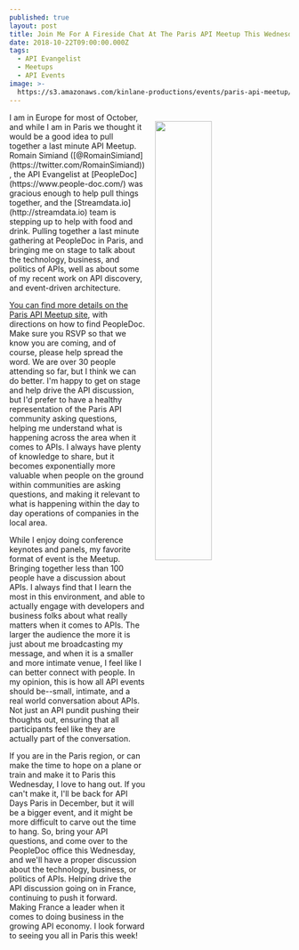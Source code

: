 ```yaml
---
published: true
layout: post
title: Join Me For A Fireside Chat At The Paris API Meetup This Wednesday
date: 2018-10-22T09:00:00.000Z
tags:
  - API Evangelist
  - Meetups
  - API Events
image: >-
  https://s3.amazonaws.com/kinlane-productions/events/paris-api-meetup/DqJd3bkJ.jpeg
---
```

<p><a href="https://www.meetup.com/ParisAPI/events/255614957/"><img src="{{ page.image }}" width="45%" align="right" style="padding: 15px;" /></a></p>I am in Europe for most of October, and while I am in Paris we thought it would be a good idea to pull together a last minute API Meetup. Romain Simiand ([@RomainSimiand](https://twitter.com/RomainSimiand)), the API Evangelist at [PeopleDoc](https://www.people-doc.com/) was gracious enough to help pull things together, and the [Streamdata.io](http://streamdata.io) team is stepping up to help with food and drink. Pulling together a last minute gathering at PeopleDoc in Paris, and bringing me on stage to talk about the technology, business, and politics of APIs, well as about some of my recent work on API discovery, and event-driven architecture.

[You can find more details on the Paris API Meetup site](https://www.meetup.com/ParisAPI/events/255614957/), with directions on how to find PeopleDoc. Make sure you RSVP so that we know you are coming, and of course, please help spread the word. We are over 30 people attending so far, but I think we can do better. I'm happy to get on stage and help drive the API discussion, but I'd prefer to have a healthy representation of the Paris API community asking questions, helping me understand what is happening across the area when it comes to APIs. I always have plenty of knowledge to share, but it becomes exponentially more valuable when people on the ground within communities are asking questions, and making it relevant to what is happening within the day to day operations of companies in the local area.

While I enjoy doing conference keynotes and panels, my favorite format of event is the Meetup. Bringing together less than 100 people have a discussion about APIs. I always find that I learn the most in this environment, and able to actually engage with developers and business folks about what really matters when it comes to APIs. The larger the audience the more it is just about me broadcasting my message, and when it is a smaller and more intimate venue, I feel like I can better connect with people. In my opinion, this is how all API events should be--small, intimate, and a real world conversation about APIs. Not just an API pundit pushing their thoughts out, ensuring that all participants feel like they are actually part of the conversation.

If you are in the Paris region, or can make the time to hope on a plane or train and make it to Paris this Wednesday, I love to hang out. If you can't make it, I'll be back for API Days Paris in December, but it will be a bigger event, and it might be more difficult to carve out the time to hang. So, bring your API questions, and come over to the PeopleDoc office this Wednesday, and we'll have a proper discussion about the technology, business, or politics of APIs. Helping drive the API discussion going on in France, continuing to push it forward. Making France a leader when it comes to doing business in the growing API economy. I look forward to seeing you all in Paris this week!
